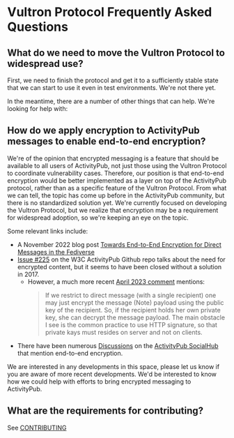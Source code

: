 # Vultron Protocol Frequently Asked Questions

## What do we need to move the Vultron Protocol to widespread use?

First, we need to finish the protocol and get it to a sufficiently stable state that we can start to use it even in 
test environments.  We're not there yet.

In the meantime, there are a number of other things that can help. We're looking for help with:


## How do we apply encryption to ActivityPub messages to enable end-to-end encryption?

We're of the opinion that encrypted messaging is a feature that should be available to all users of
ActivityPub, not just those using the Vultron Protocol to coordinate vulnerability cases.
Therefore, our position is that end-to-end encryption would be better implemented as a layer on top of the ActivityPub
protocol, rather
than as a specific feature of the Vultron Protocol.
From what we can tell, the topic has come up before in the ActivityPub community, but there is no
standardized solution yet.
We're currently focused on developing the Vultron Protocol, but we realize that encryption may be a requirement for
widespread adoption, so we're keeping an eye on the topic.

Some relevant links include:

- A November 2022 blog
  post [Towards End-to-End Encryption for Direct Messages in the Fediverse](https://soatok.blog/2022/11/22/towards-end-to-end-encryption-for-direct-messages-in-the-fediverse/)
- [Issue #225](https://github.com/w3c/activitypub/issues/225) on the W3C ActivityPub Github repo talks about the
  need for encrypted content, but it seems to have been closed without a solution in 2017.
    - However, a much more
      recent [April 2023 comment](https://github.com/w3c/activitypub/issues/225#issuecomment-1493887382)
      mentions:
      > If we restrict to direct message (with a single recipient) one may just encrypt the message (Note) payload using
      the
      public key of the recipient. So, if the recipient holds her own private key, she can decrypt the message payload.
      The
      main obstacle I see is the common practice to use HTTP signature, so that private kays must resides on server and
      not
      on clients.
- There have been numerous [Discussions](https://socialhub.activitypub.rocks/search?q=end+to+end+encryption) on the
  [ActivityPub SocialHub](https://socialhub.activitypub.rocks/) that mention end-to-end encryption.

We are interested in any developments in this space, please let us know if you are aware of more recent developments.
We'd be interested to know how we could help with efforts to bring encrypted messaging to ActivityPub.

## What are the requirements for contributing?

See [CONTRIBUTING](about/contributing.md)

